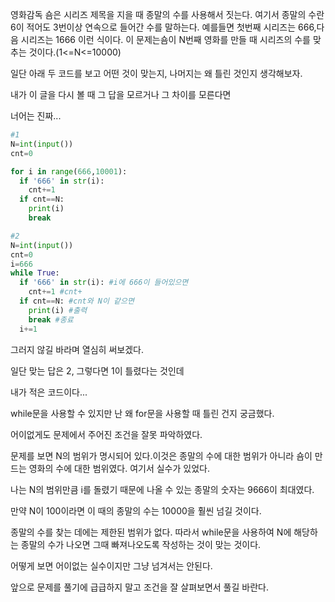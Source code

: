 

영화감독 숌은 시리즈 제목을 지을 때 종말의 수를 사용해서 짓는다. 여기서 종말의 수란 6이 적어도 3번이상 연속으로 들어간 수를 말하는다. 예를들면 첫번째 시리즈는 666,다음 시리즈는 1666 이런 식이다. 이 문제는숌이 N번째 영화를 만들 때 시리즈의 수를 맞추는 것이다.(1<=N<=10000)

일단 아래 두 코드를 보고 어떤 것이 맞는지, 나머지는 왜 틀린 것인지 생각해보자. 

내가 이 글을 다시 볼 때 그 답을 모르거나 그 차이를 모른다면

너어는 진짜...

```python
#1
N=int(input())
cnt=0

for i in range(666,10001):
  if '666' in str(i): 
    cnt+=1
  if cnt==N: 
    print(i) 
    break
```

```python
#2
N=int(input())
cnt=0
i=666
while True:
  if '666' in str(i): #i에 666이 들어있으면
    cnt+=1 #cnt+
  if cnt==N: #cnt와 N이 같으면 
    print(i) #출력
    break #종료
  i+=1
```

그러지 않길 바라며 열심히 써보겠다.

일단 맞는 답은 2, 그렇다면 1이 틀렸다는 것인데

내가 적은 코드이다...

while문을 사용할 수 있지만 난 왜 for문을 사용할 때 틀린 건지 궁금했다.

어이없게도 문제에서 주어진 조건을 잘못 파악하였다.

문제를 보면 N의 범위가 명시되어 있다.이것은 종말의 수에 대한 범위가 아니라 숌이 만드는 영화의 수에 대한 범위였다. 여기서 실수가 있었다.

나는 N의 범위만큼 i를 돌렸기 때문에 나올 수 있는 종말의 숫자는 9666이	 최대였다.

만약 N이 100이라면 이 때의 종말의 수는 10000을 훨씬 넘길 것이다.

종말의 수를 찾는 데에는 제한된 범위가 없다. 따라서 while문을 사용하여 N에 해당하는 종말의 수가 나오면 그때 빠져나오도록 작성하는 것이 맞는 것이다.

어떻게 보면 어이없는 실수이지만 그냥 넘겨서는 안된다.

앞으로 문제를 풀기에 급급하지 말고 조건을 잘 살펴보면서 풀길 바란다.


